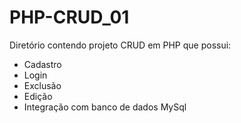 # PHP-CRUD_01
Diretório contendo projeto CRUD em PHP que possui:
- Cadastro
- Login
- Exclusão
- Edição
- Integração com banco de dados MySql
